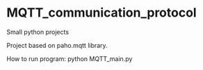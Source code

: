 # MQTT_communication_protocol
Small python projects

Project based on paho.mqtt library.

How to run program:
python MQTT_main.py


